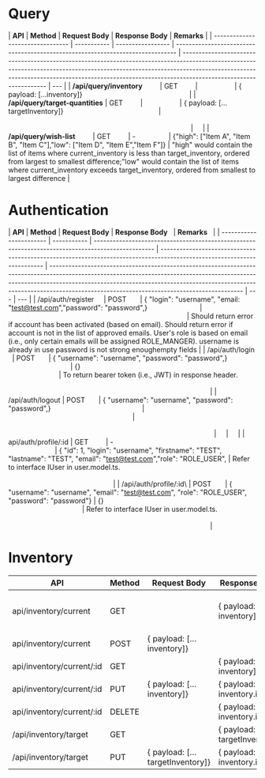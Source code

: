 # Query

| **API**                          | **Method**  | **Request Body**  | **Response Body**                                                              | **Remarks**                                                                                                                                                                                                                                                                   |
| -------------------------------- | ----------- | ----------------- | ------------------------------------------------------------------------------ | ----------------------------------------------------------------------------------------------------------------------------------------------------------------------------------------------------------------------------------------------------------------------------- | --- |
| **/api/query/inventory**         | GET         |                   | { payload: […inventory]}                                                       |
| **/api/query/target-quantities** | GET         |                   | { payload: […targetInventory]}                                                 |                                                                                                                                                                                                                                                                               |     |
| **/api/query/wish-list**         | GET         | -                 | {"high": ["Item A", "Item B", "Item C"],"low": ["Item D", "Item E","Item F"]}  | "high" would contain the list of items where current_inventory is less than target_inventory, ordered from largest to smallest difference;"low" would contain the list of items where current_inventory exceeds target_inventory, ordered from smallest to largest difference |

# Authentication

| **API**                 | **Method**  | **Request Body**                                                                                  | **Response Body**                                                                                                       | **Remarks**                                                                                                                                                                                                                                                                                             |
| ----------------------- | ----------- | ------------------------------------------------------------------------------------------------- | ----------------------------------------------------------------------------------------------------------------------- | ------------------------------------------------------------------------------------------------------------------------------------------------------------------------------------------------------------------------------------------------------------------------------------------------------- | --- | --- |
| /api/auth/register      | POST        | { "login": "username", "email: "test@test.com","password": "password",}                           |                                                                                                                         | Should return error if account has been activated (based on email). Should return error if account is not in the list of approved emails. User's role is based on email (i.e., only certain emails will be assigned ROLE_MANGER). username is already in use password is not strong enoughempty fields  |
| /api/auth/login         | POST        | { "username": "username", "password": "password",}                                                | {}                                                                                                                      | To return bearer token (i.e., JWT) in response header.                                                                                                                                                                                                                                                  |
| /api/auth/logout        | POST        | { "username": "username", "password": "password",}                                                |                                                                                                                         |                                                                                                                                                                                                                                                                                                         |     |     |
| api/auth/profile/:id    | GET         | -                                                                                                 | { "id": 1, "login": "username", "firstname": "TEST", "lastname": "TEST", "email": "test@test.com","role": "ROLE_USER",  | Refer to interface IUser in user.model.ts.                                                                                                                                                                                                                                                              |
| /api/auth/profile/:id\  | POST        | { "username": "username", "email": "test@test.com", "role": "ROLE_USER", "password": "password"}  | {}                                                                                                                      | Refer to interface IUser in user.model.ts.                                                                                                                                                                                                                                                              |

# Inventory

| **API**                   | **Method** | **Request Body**               | **Response Body**              | **Remarks**                                               |
| ------------------------- | ---------- | ------------------------------ | ------------------------------ | --------------------------------------------------------- |
| api/inventory/current     | GET        |                                | { payload: […inventory]}       | Same as GET /api/query/inventory without query parameters |
| api/inventory/current     | POST       | { payload: […inventory]}       |                                |                                                           |
| api/inventory/current/:id | GET        |                                | { payload: […inventory]}       |                                                           |
| api/inventory/current/:id | PUT        | { payload: […inventory]}       | { payload: inventory.id}       |                                                           |
| api/inventory/current/:id | DELETE     |                                | { payload: inventory.id}       |                                                           |
| /api/inventory/target     | GET        |                                | { payload: […targetInventory]} |                                                           |
| /api/inventory/target     | PUT        | { payload: […targetInventory]} | { payload: inventory.id}       |                                                           |
